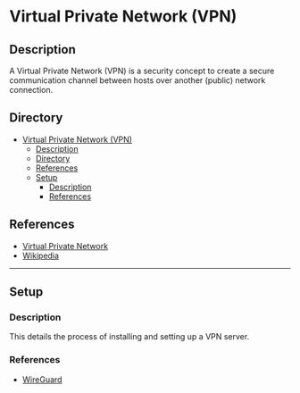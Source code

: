 # Virtual Private Network (VPN)

## Description

A Virtual Private Network (VPN) is a security concept to create a secure communication channel between hosts over another (public) network connection.

## Directory

- [Virtual Private Network (VPN)](#virtual-private-network-vpn)
  - [Description](#description)
  - [Directory](#directory)
  - [References](#references)
  - [Setup](#setup)
    - [Description](#description-1)
    - [References](#references-1)

## References

- [Virtual Private Network](https://wiki.archlinux.org/title/Category:Virtual_Private_Network)
- [Wikipedia](https://en.wikipedia.org/wiki/Virtual_private_network)

---

## Setup

### Description

This details the process of installing and setting up a VPN server.

### References

- [WireGuard](wireguard.md#setup)
